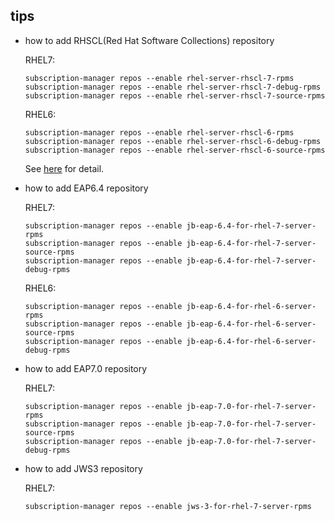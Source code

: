 tips
---

* how to add RHSCL(Red Hat Software Collections) repository

  RHEL7:

      subscription-manager repos --enable rhel-server-rhscl-7-rpms
      subscription-manager repos --enable rhel-server-rhscl-7-debug-rpms
      subscription-manager repos --enable rhel-server-rhscl-7-source-rpms

  RHEL6:

      subscription-manager repos --enable rhel-server-rhscl-6-rpms
      subscription-manager repos --enable rhel-server-rhscl-6-debug-rpms
      subscription-manager repos --enable rhel-server-rhscl-6-source-rpms

  See [here](https://access.redhat.com/documentation/en-US/Red_Hat_Software_Collections/2/html/2.2_Release_Notes/chap-Installation.html) for detail.

* how to add EAP6.4 repository

  RHEL7:

      subscription-manager repos --enable jb-eap-6.4-for-rhel-7-server-rpms
      subscription-manager repos --enable jb-eap-6.4-for-rhel-7-server-source-rpms
      subscription-manager repos --enable jb-eap-6.4-for-rhel-7-server-debug-rpms

  RHEL6:

      subscription-manager repos --enable jb-eap-6.4-for-rhel-6-server-rpms
      subscription-manager repos --enable jb-eap-6.4-for-rhel-6-server-source-rpms
      subscription-manager repos --enable jb-eap-6.4-for-rhel-6-server-debug-rpms

* how to add EAP7.0 repository

  RHEL7:

      subscription-manager repos --enable jb-eap-7.0-for-rhel-7-server-rpms
      subscription-manager repos --enable jb-eap-7.0-for-rhel-7-server-source-rpms
      subscription-manager repos --enable jb-eap-7.0-for-rhel-7-server-debug-rpms

* how to add JWS3 repository

  RHEL7:

      subscription-manager repos --enable jws-3-for-rhel-7-server-rpms

